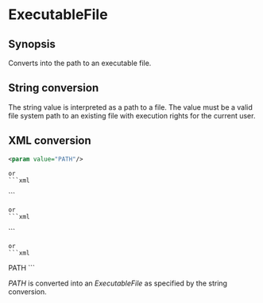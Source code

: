 <h1 class="converter">ExecutableFile</h1>

## Synopsis

Converts into the path to an executable file.

## String conversion

The string value is interpreted as a path to a file. The value must be a valid file system path to an existing file with execution rights for the current user.

## XML conversion

```xml
<param value="PATH"/>
```


	or
	```xml
<param path="PATH"/>
```


	or
	```xml
<param file="PATH"/>
```


	or
	```xml
<param>PATH</param>
```

*PATH* is converted into an *ExecutableFile* as specified by the string conversion.
  

